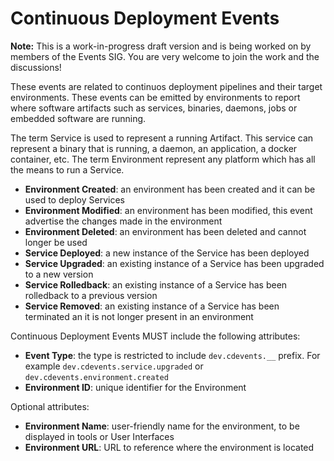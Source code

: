 <!--
---
linkTitle: "Continuous Deployment Events"
weight: 50
description: >
   Continuous Deployment Events
---
-->
# Continuous Deployment Events

__Note:__ This is a work-in-progress draft version and is being worked on by members of the Events SIG. You are very welcome to join the work and the discussions!

These events are related to continuos deployment pipelines and their target environments.
These events can be emitted by environments to report where software artifacts such as services, binaries, daemons, jobs or embedded software are running.

The term Service is used to represent a running Artifact. This service can represent a binary that is running, a daemon, an application, a docker container, etc.
The term Environment represent any platform which has all the means to run a Service.

- __Environment Created__: an environment has been created and it can be used to deploy Services
- __Environment Modified__: an environment has been modified, this event advertise the changes made in the environment
- __Environment Deleted__: an environment has been deleted and cannot longer be used
- __Service Deployed__: a new instance of the Service has been deployed
- __Service Upgraded__: an existing instance of a Service has been upgraded to a new version
- __Service Rolledback__: an existing instance of a Service has been rolledback to a previous version
- __Service Removed__: an existing instance of a Service has been terminated an it is not longer present in an environment

Continuous Deployment Events MUST include the following attributes:

- __Event Type__: the type is restricted to include `dev.cdevents.__` prefix. For example `dev.cdevents.service.upgraded` or `dev.cdevents.environment.created`
- __Environment ID__: unique identifier for the Environment

Optional attributes:

- __Environment Name__: user-friendly name for the environment, to be displayed in tools or User Interfaces
- __Environment URL__: URL to reference where the environment is located

